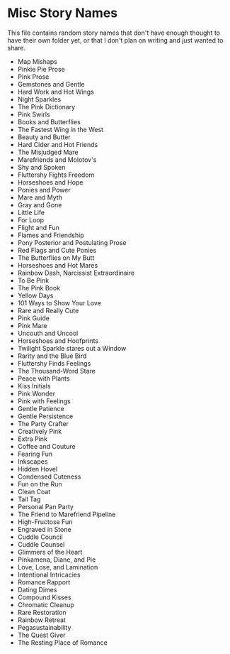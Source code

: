 # Misc Story Names

This file contains random story names that don't have enough thought to have their own folder yet, or that I don't plan on writing and just wanted to share.

- Map Mishaps
- Pinkie Pie Prose
- Pink Prose
- Gemstones and Gentle
- Hard Work and Hot Wings
- Night Sparkles
- The Pink Dictionary
- Pink Swirls
- Books and Butterflies
- The Fastest Wing in the West
- Beauty and Butter
- Hard Cider and Hot Friends
- The Misjudged Mare
- Marefriends and Molotov's
- Shy and Spoken
- Fluttershy Fights Freedom
- Horseshoes and Hope
- Ponies and Power
- Mare and Myth
- Gray and Gone
- Little Life
- For Loop
- Flight and Fun
- Flames and Friendship
- Pony Posterior and Postulating Prose
- Red Flags and Cute Ponies
- The Butterflies on My Butt
- Horseshoes and Hot Mares
- Rainbow Dash, Narcissist Extraordinaire
- To Be Pink
- The Pink Book
- Yellow Days
- 101 Ways to Show Your Love
- Rare and Really Cute
- Pink Guide
- Pink Mare
- Uncouth and Uncool
- Horseshoes and Hoofprints
- Twilight Sparkle stares out a Window
- Rarity and the Blue Bird
- Fluttershy Finds Feelings
- The Thousand-Word Stare
- Peace with Plants
- Kiss Initials
- Pink Wonder
- Pink with Feelings
- Gentle Patience
- Gentle Persistence
- The Party Crafter
- Creatively Pink
- Extra Pink
- Coffee and Couture
- Fearing Fun
- Inkscapes
- Hidden Hovel
- Condensed Cuteness
- Fun on the Run
- Clean Coat
- Tail Tag
- Personal Pan Party
- The Friend to Marefriend Pipeline
- High-Fructose Fun
- Engraved in Stone
- Cuddle Council
- Cuddle Counsel
- Glimmers of the Heart
- Pinkamena, Diane, and Pie
- Love, Lose, and Lamination
- Intentional Intricacies
- Romance Rapport
- Dating Dimes
- Compound Kisses
- Chromatic Cleanup
- Rare Restoration
- Rainbow Retreat
- Pegasustainability
- The Quest Giver
- The Resting Place of Romance
